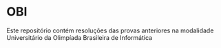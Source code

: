 # OBI
Este repositório contém resoluções das provas anteriores na modalidade Universitário da Olimpíada Brasileira de Informática 
